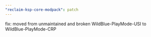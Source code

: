 ```yaml
---
"reclaim-ksp-core-modpack": patch
---
```


fix: moved from unmaintained and broken WildBlue-PlayMode-USI to WildBlue-PlayMode-CRP
